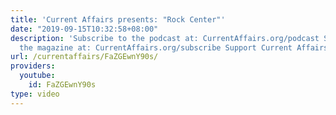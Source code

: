 ```yaml
---
title: 'Current Affairs presents: "Rock Center"'
date: "2019-09-15T10:32:58+08:00"
description: 'Subscribe to the podcast at: CurrentAffairs.org/podcast Subscribe to
  the magazine at: CurrentAffairs.org/subscribe Support Current Affairs at: Patreon.com/CurrentAffairs'
url: /currentaffairs/FaZGEwnY90s/
providers:
  youtube:
    id: FaZGEwnY90s
type: video
---
```

